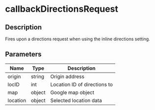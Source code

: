 # callbackDirectionsRequest

## Description

Fires upon a directions request when using the inline directions setting.

## Parameters

| Name | Type | Description |
|---|---|---|
| origin | string | Origin address |
| locID | int | Location ID of directions to |
| map | object | Google map object |
| location | object | Selected location data |
